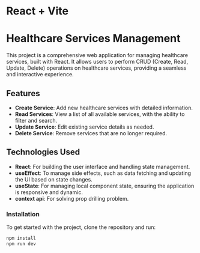 # React + Vite
# Healthcare Services Management

This project is a comprehensive web application for managing healthcare services, built with React. It allows users to perform CRUD (Create, Read, Update, Delete) operations on healthcare services, providing a seamless and interactive experience.

## Features
- **Create Service**: Add new healthcare services with detailed information.
- **Read Services**: View a list of all available services, with the ability to filter and search.
- **Update Service**: Edit existing service details as needed.
- **Delete Service**: Remove services that are no longer required.

## Technologies Used
- **React**: For building the user interface and handling state management.
- **useEffect**: To manage side effects, such as data fetching and updating the UI based on state changes.
- **useState**: For managing local component state, ensuring the application is responsive and dynamic.
- **context api**: For solving prop drilling problem.

### Installation
To get started with the project, clone the repository and run:

```bash
npm install
npm run dev


